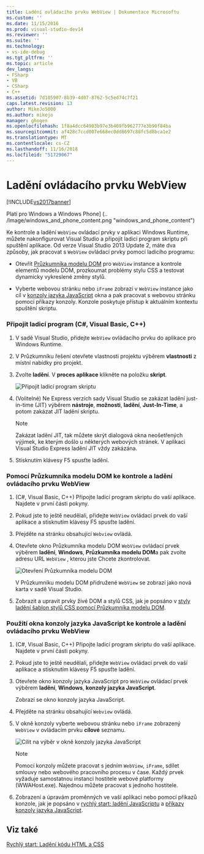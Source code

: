 ```yaml
---
title: Ladění ovládacího prvku WebView | Dokumentace Microsoftu
ms.custom: ''
ms.date: 11/15/2016
ms.prod: visual-studio-dev14
ms.reviewer: ''
ms.suite: ''
ms.technology:
- vs-ide-debug
ms.tgt_pltfrm: ''
ms.topic: article
dev_langs:
- FSharp
- VB
- CSharp
- C++
ms.assetid: 7d105907-8b39-4d07-8762-5c5ed74c7f21
caps.latest.revision: 13
author: MikeJo5000
ms.author: mikejo
manager: ghogen
ms.openlocfilehash: 1f8a4dcc64903b97e3b469fb962777e3b90f84ba
ms.sourcegitcommit: af428c7ccd007e668ec0dd8697c88fc5d8bca1e2
ms.translationtype: MT
ms.contentlocale: cs-CZ
ms.lasthandoff: 11/16/2018
ms.locfileid: "51729067"
---
```

# <a name="debug-a-webview-control"></a>Ladění ovládacího prvku WebView
[!INCLUDE[vs2017banner](../includes/vs2017banner.md)]

Platí pro Windows a Windows Phone] (.. /Image/windows_and_phone_content.png "windows_and_phone_content")  
  
 Ke kontrole a ladění `WebView` ovládací prvky v aplikaci Windows Runtime, můžete nakonfigurovat Visual Studio a připojit ladicí program skriptu při spuštění aplikace. Od verze Visual Studio 2013 Update 2, máte dva způsoby, jak pracovat s `WebView` ovládací prvky pomocí ladicího programu:  
  
-   Otevřít [Průzkumníka modelu DOM](../debugger/quickstart-debug-html-and-css.md) pro `WebView` instance a kontrole elementů modelu DOM, prozkoumat problémy stylu CSS a testovat dynamicky vykreslené změny stylů.  
  
-   Vyberte webovou stránku nebo `iFrame` zobrazí v `WebView` instance jako cíl v [konzoly jazyka JavaScript](../debugger/javascript-console-commands.md) okna a pak pracovat s webovou stránku pomocí příkazy konzoly. Konzole poskytuje přístup k aktuálním kontextu spuštění skriptu.  
  
### <a name="attach-the-debugger-c-visual-basic-c"></a>Připojit ladicí program (C#, Visual Basic, C++)  
  
1.  V sadě Visual Studio, přidejte `WebView` ovládacího prvku do aplikace pro Windows Runtime.  
  
2.  V Průzkumníku řešení otevřete vlastnosti projektu výběrem **vlastnosti** z místní nabídky pro projekt.  
  
3.  Zvolte **ladění**. V **proces aplikace** klikněte na položku **skript**.  
  
     ![Připojit ladicí program skriptu](../debugger/media/js-dom-webview-script-debugger.png "JS_DOM_WebView_Script_Debugger")  
  
4.  (Volitelné) Ne Express verzích sady Visual Studio se zakázat ladění just-in-time (JIT) výběrem **nástroje**, **možnosti**, **ladění**, **Just-In-Time**, a potom zakázat JIT ladění skriptu.  
  
    > [!NOTE]
    >  Zakázat ladění JIT, tak můžete skrýt dialogová okna neošetřených výjimek, ke kterým došlo u některých webových stránek. V aplikaci Visual Studio Express ladění JIT vždy zakázána.  
  
5.  Stisknutím klávesy F5 spusťte ladění.  
  
### <a name="use-the-dom-explorer-to-inspect-and-debug-a-webview-control"></a>Pomocí Průzkumníka modelu DOM ke kontrole a ladění ovládacího prvku WebView  
  
1.  (C#, Visual Basic, C++) Připojte ladicí program skriptu do vaší aplikace. Najdete v první části pokyny.  
  
2.  Pokud jste to ještě neudělali, přidejte `WebView` ovládací prvek do vaší aplikace a stisknutím klávesy F5 spusťte ladění.  
  
3.  Přejděte na stránku obsahující `Webview` ovládá.  
  
4.  Otevřete okno Průzkumníka modelu DOM `WebView` ovládací prvek výběrem **ladění**, **Windows**, **Průzkumníka modelu DOM**a pak zvolte adresu URL `WebView` , kterou jste Chcete zkontrolovat.  
  
     ![Otevření Průzkumníka modelu DOM](../debugger/media/js-dom-webview.png "JS_DOM_WebView")  
  
     V Průzkumníku modelu DOM přidružené `WebView` se zobrazí jako nová karta v sadě Visual Studio.  
  
5.  Zobrazit a upravit prvky živé DOM a stylů CSS, jak je popsáno v [styly ladění šablon stylů CSS pomocí Průzkumníka modelu DOM](../debugger/debug-css-styles-using-dom-explorer.md).  
  
### <a name="use-the-javascript-console-window-to-inspect-and-debug-a-webview-control"></a>Použití okna konzoly jazyka JavaScript ke kontrole a ladění ovládacího prvku WebView  
  
1.  (C#, Visual Basic, C++) Připojte ladicí program skriptu do vaší aplikace. Najdete v první části pokyny.  
  
2.  Pokud jste to ještě neudělali, přidejte `WebView` ovládací prvek do vaší aplikace a stisknutím klávesy F5 spusťte ladění.  
  
3.  Otevřete okno konzoly jazyka JavaScript pro `WebView` ovládací prvek výběrem **ladění**, **Windows**, **konzoly jazyka JavaScript**.  
  
     Zobrazí se okno konzoly jazyka JavaScript.  
  
4.  Přejděte na stránku obsahující `Webview` ovládá.  
  
5.  V okně konzoly vyberte webovou stránku nebo `iFrame` zobrazený `WebView` v ovládacím prvku **cílové** seznamu.  
  
     ![Cílit na výběr v okně konzoly jazyka JavaScript](../debugger/media/js-console-target.png "JS_Console_Target")  
  
    > [!NOTE]
    >  Pomocí konzoly můžete pracovat s jedním `WebView`, `iFrame`, sdílet smlouvy nebo webového pracovního procesu v čase. Každý prvek vyžaduje samostatnou instanci hostitele webové platformy (WWAHost.exe). Najednou můžete pracovat s jednoho hostitele.  
  
6.  Zobrazení a úpravám proměnných ve vaší aplikaci nebo pomocí příkazů konzole, jak je popsáno v [rychlý start: ladění JavaScriptu](../debugger/quickstart-debug-javascript-using-the-console.md) a [příkazy konzoly jazyka JavaScript](../debugger/javascript-console-commands.md).  
  
## <a name="see-also"></a>Viz také  
 [Rychlý start: Ladění kódu HTML a CSS](../debugger/quickstart-debug-html-and-css.md)



